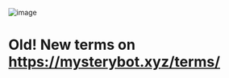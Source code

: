 ![image](https://user-images.githubusercontent.com/70782025/183058706-170eda42-6c6e-4c87-995c-d3b934f10d2d.png)

# Old! New terms on https://mysterybot.xyz/terms/
